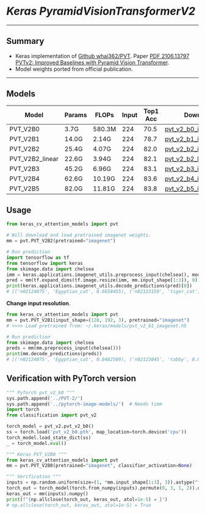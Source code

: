 # ___Keras PyramidVisionTransformerV2___
***

## Summary
  - Keras implementation of [Github whai362/PVT](https://github.com/whai362/PVT/tree/v2/classification). Paper [PDF 2106.13797 PVTv2: Improved Baselines with Pyramid Vision Transformer](https://arxiv.org/pdf/2106.13797.pdf).
  - Model weights ported from official publication.
***

## Models
  | Model           | Params | FLOPs  | Input | Top1 Acc | Download |
  | --------------- | ------ | ------ | ----- | -------- | -------- |
  | PVT_V2B0        | 3.7G   | 580.3M | 224   | 70.5     | [pvt_v2_b0_imagenet.h5](https://github.com/leondgarse/keras_cv_attention_models/releases/download/pvt/pvt_v2_b0_imagenet.h5) |
  | PVT_V2B1        | 14.0G  | 2.14G  | 224   | 78.7     | [pvt_v2_b1_imagenet.h5](https://github.com/leondgarse/keras_cv_attention_models/releases/download/pvt/pvt_v2_b1_imagenet.h5) |
  | PVT_V2B2        | 25.4G  | 4.07G  | 224   | 82.0     | [pvt_v2_b2_imagenet.h5](https://github.com/leondgarse/keras_cv_attention_models/releases/download/pvt/pvt_v2_b2_imagenet.h5) |
  | PVT_V2B2_linear | 22.6G  | 3.94G  | 224   | 82.1     | [pvt_v2_b2_linear.h5](https://github.com/leondgarse/keras_cv_attention_models/releases/download/pvt/pvt_v2_b2_linear_imagenet.h5) |
  | PVT_V2B3        | 45.2G  | 6.96G  | 224   | 83.1     | [pvt_v2_b3_imagenet.h5](https://github.com/leondgarse/keras_cv_attention_models/releases/download/pvt/pvt_v2_b3_imagenet.h5) |
  | PVT_V2B4        | 62.6G  | 10.19G | 224   | 83.6     | [pvt_v2_b4_imagenet.h5](https://github.com/leondgarse/keras_cv_attention_models/releases/download/pvt/pvt_v2_b4_imagenet.h5) |
  | PVT_V2B5        | 82.0G  | 11.81G | 224   | 83.8     | [pvt_v2_b5_imagenet.h5](https://github.com/leondgarse/keras_cv_attention_models/releases/download/pvt/pvt_v2_b5_imagenet.h5) |
## Usage
  ```py
  from keras_cv_attention_models import pvt

  # Will download and load pretrained imagenet weights.
  mm = pvt.PVT_V2B2(pretrained="imagenet")

  # Run prediction
  import tensorflow as tf
  from tensorflow import keras
  from skimage.data import chelsea
  imm = keras.applications.imagenet_utils.preprocess_input(chelsea(), mode='torch') # Chelsea the cat
  pred = mm(tf.expand_dims(tf.image.resize(imm, mm.input_shape[1:3]), 0)).numpy()
  print(keras.applications.imagenet_utils.decode_predictions(pred)[0])
  # [('n02124075', 'Egyptian_cat', 0.6658455), ('n02123159', 'tiger_cat', 0.08825972), ...]
  ```
  **Change input resolution**.
  ```py
  from keras_cv_attention_models import pvt
  mm = pvt.PVT_V2B1(input_shape=(128, 192, 3), pretrained="imagenet")
  # >>>> Load pretrained from: ~/.keras/models/pvt_v2_b1_imagenet.h5

  # Run prediction
  from skimage.data import chelsea
  preds = mm(mm.preprocess_input(chelsea()))
  print(mm.decode_predictions(preds))
  # [('n02124075', 'Egyptian_cat', 0.8482509), ('n02123045', 'tabby', 0.07139703), ...]
  ```
## Verification with PyTorch version
  ```py
  """ PyTorch pvt_v2_b0 """
  sys.path.append('../PVT-2/')
  sys.path.append('../pytorch-image-models/')  # Needs timm
  import torch
  from classification import pvt_v2

  torch_model = pvt_v2.pvt_v2_b0()
  ss = torch.load('pvt_v2_b0.pth', map_location=torch.device('cpu'))
  torch_model.load_state_dict(ss)
  _ = torch_model.eval()

  """ Keras PVT_V2B0 """
  from keras_cv_attention_models import pvt
  mm = pvt.PVT_V2B0(pretrained="imagenet", classifier_activation=None)

  """ Verification """
  inputs = np.random.uniform(size=(1, *mm.input_shape[1:3], 3)).astype("float32")
  torch_out = torch_model(torch.from_numpy(inputs).permute(0, 3, 1, 2)).detach().numpy()
  keras_out = mm(inputs).numpy()
  print(f"{np.allclose(torch_out, keras_out, atol=1e-5) = }")
  # np.allclose(torch_out, keras_out, atol=1e-5) = True
  ```
